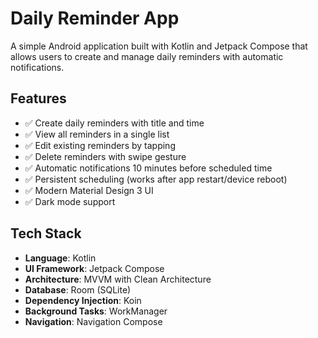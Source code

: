 # Daily Reminder App

A simple Android application built with Kotlin and Jetpack Compose that allows users to create and manage daily reminders with automatic notifications.

## Features

- ✅ Create daily reminders with title and time
- ✅ View all reminders in a single list
- ✅ Edit existing reminders by tapping
- ✅ Delete reminders with swipe gesture
- ✅ Automatic notifications 10 minutes before scheduled time
- ✅ Persistent scheduling (works after app restart/device reboot)
- ✅ Modern Material Design 3 UI
- ✅ Dark mode support

## Tech Stack

- **Language**: Kotlin
- **UI Framework**: Jetpack Compose
- **Architecture**: MVVM with Clean Architecture
- **Database**: Room (SQLite)
- **Dependency Injection**: Koin
- **Background Tasks**: WorkManager
- **Navigation**: Navigation Compose
